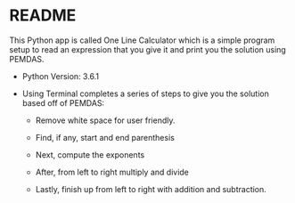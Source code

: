 # README

This Python app is called One Line Calculator which is a simple program setup to read an expression that you give it and print you the solution using PEMDAS.

* Python Version: 3.6.1

* Using Terminal completes a series of steps to give you the solution based off of PEMDAS:

    * Remove white space for user friendly.

    * Find, if any, start and end parenthesis

    * Next, compute the exponents

    * After, from left to right multiply and divide

    * Lastly, finish up from left to right with addition and subtraction.
